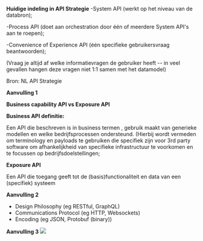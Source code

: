 
**Huidige indeling in API Strategie**
-System API (werkt op het niveau van de databron);

-Process  API (doet aan orchestration door één of meerdere System API's aan te roepen);

-Convenience of Experience API (één specifieke gebruikersvraag beantwoorden);

(Vraag je altijd af welke informatievragen de gebruiker heeft -- in veel gevallen hangen deze vragen niet 1:1 samen met het datamodel)

Bron: NL API Strategie

**Aanvulling 1**

**Business capability API vs Exposure API**

**Business API definitie:**

Een API die beschreven is in business termen , gebruik maakt van generieke modellen en welke bedrijfsprocessen ondersteund. (Hierbij wordt vermeden om terminology en payloads te gebruiken die specifiek zijn voor 3rd party software om afhankelijkheid van specifieke infrastructuur te voorkomen en te focussen op bedrijfsdoelstellingen;

**Exposure API**

Een API die toegang geeft tot de (basis)functionaliteit en data van een (specifiek) systeem

**Aanvulling 2**

- Design Philosophy 
(eg RESTful, GraphQL)
- Communications Protocol
(eg HTTP, Websockets)
- Encoding
(eg JSON, Protobuf (binary))

**Aanvulling 3**
![](https://github.com/Geonovum/KP-APIs/new/master/Werkgroep%20Architectuur/uitwerkingen/media/api-virt.png)



